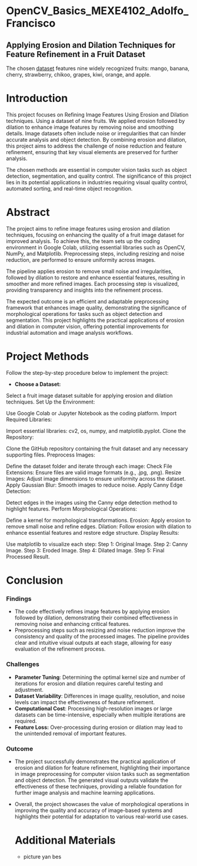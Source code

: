 # OpenCV_Basics_MEXE4102_Adolfo_Francisco

## Applying Erosion and Dilation Techniques for Feature Refinement in a Fruit Dataset
The chosen [dataset](https://www.kaggle.com/datasets/shreyapmaher/fruits-dataset-images) features nine widely recognized fruits: mango, banana, cherry, strawberry, chikoo, grapes, kiwi, orange, and apple.

# Introduction
  This project focuses on Refining Image Features Using Erosion and Dilation techniques. Using a dataset of nine fruits. We applied erosion followed by dilation to enhance image features by removing noise and smoothing details. Image datasets often include noise or irregularities that can hinder accurate analysis and object detection. By combining erosion and dilation, this project aims to address the challenge of noise reduction and feature refinement, ensuring that key visual elements are preserved for further analysis.

  The chosen methods are essential in computer vision tasks such as object detection, segmentation, and quality control. The significance of this project lies in its potential applications in industries requiring visual quality control, automated sorting, and real-time object recognition.

# Abstract

  The project aims to refine image features using erosion and dilation techniques, focusing on enhancing the quality of a fruit image dataset for improved analysis. To achieve this, the team sets up the coding environment in Google Colab, utilizing essential libraries such as OpenCV, NumPy, and Matplotlib. Preprocessing steps, including resizing and noise reduction, are performed to ensure uniformity across images.

The pipeline applies erosion to remove small noise and irregularities, followed by dilation to restore and enhance essential features, resulting in smoother and more refined images. Each processing step is visualized, providing transparency and insights into the refinement process.

 The expected outcome is an efficient and adaptable preprocessing framework that enhances image quality, demonstrating the significance of morphological operations for tasks such as object detection and segmentation. This project highlights the practical applications of erosion and dilation in computer vision, offering potential improvements for industrial automation and image analysis workflows.

 # Project Methods
   Follow the step-by-step procedure below to implement the project:

- **Choose a Dataset:**

Select a fruit image dataset suitable for applying erosion and dilation techniques.
Set Up the Environment:

Use Google Colab or Jupyter Notebook as the coding platform.
Import Required Libraries:

Import essential libraries: cv2, os, numpy, and matplotlib.pyplot.
Clone the Repository:

Clone the GitHub repository containing the fruit dataset and any necessary supporting files.
Preprocess Images:

Define the dataset folder and iterate through each image:
Check File Extensions: Ensure files are valid image formats (e.g., .jpg, .png).
Resize Images: Adjust image dimensions to ensure uniformity across the dataset.
Apply Gaussian Blur: Smooth images to reduce noise.
Apply Canny Edge Detection:

Detect edges in the images using the Canny edge detection method to highlight features.
Perform Morphological Operations:

Define a kernel for morphological transformations.
Erosion: Apply erosion to remove small noise and refine edges.
Dilation: Follow erosion with dilation to enhance essential features and restore edge structure.
Display Results:

Use matplotlib to visualize each step:
Step 1: Original Image.
Step 2: Canny Image.
Step 3: Eroded Image.
Step 4: Dilated Image.
Step 5: Final Processed Result.

 # Conclusion

 ### Findings
- The code effectively refines image features by applying erosion followed by dilation, demonstrating their combined effectiveness in removing noise and enhancing critical features.
- Preprocessing steps such as resizing and noise reduction improve the consistency and quality of the processed images.
The pipeline provides clear and intuitive visual outputs at each stage, allowing for easy evaluation of the refinement process.
### Challenges
- **Parameter Tuning**: Determining the optimal kernel size and number of iterations for erosion and dilation requires careful testing and adjustment.
- **Dataset Variability**: Differences in image quality, resolution, and noise levels can impact the effectiveness of feature refinement.
- **Computational Cost**: Processing high-resolution images or large datasets can be time-intensive, especially when multiple iterations are required.
- **Feature Loss:** Over-processing during erosion or dilation may lead to the unintended removal of important features.
### Outcome
- The project successfully demonstrates the practical application of erosion and dilation for feature refinement, highlighting their importance in image preprocessing for computer vision tasks such as segmentation and object detection. The generated visual outputs validate the effectiveness of these techniques, providing a reliable foundation for further image analysis and machine learning applications.

- Overall, the project showcases the value of morphological operations in improving the quality and accuracy of image-based systems and highlights their potential for adaptation to various real-world use cases.

  # Additional Materials

  - picture yan bes







